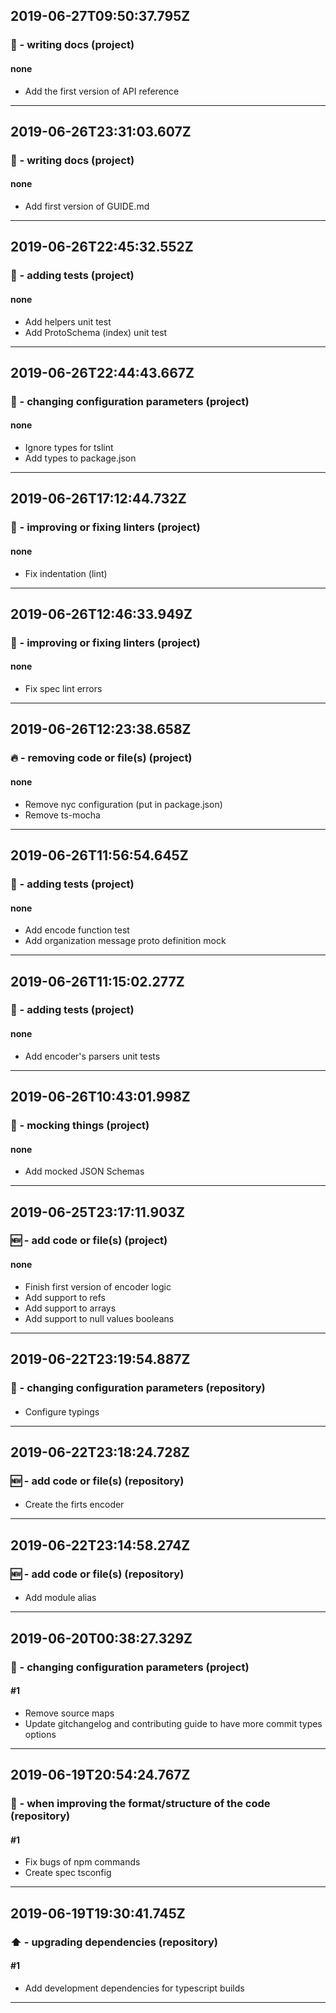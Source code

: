 ## 2019-06-27T09:50:37.795Z
### 📝 - writing docs (project)

#### none

- Add the first version of API reference

-----------------------------

## 2019-06-26T23:31:03.607Z
### 📝 - writing docs (project)

#### none

- Add first version of GUIDE.md

-----------------------------

## 2019-06-26T22:45:32.552Z
### 🚥 - adding tests (project)

#### none

- Add helpers unit test
- Add ProtoSchema (index) unit test

-----------------------------

## 2019-06-26T22:44:43.667Z
### 🔧 - changing configuration parameters (project)

#### none

- Ignore types for tslint
- Add types to package.json

-----------------------------

## 2019-06-26T17:12:44.732Z
### 👕 - improving or fixing linters (project)

#### none

- Fix indentation (lint)

-----------------------------

## 2019-06-26T12:46:33.949Z
### 👕 - improving or fixing linters (project)

#### none

- Fix spec lint errors

-----------------------------

## 2019-06-26T12:23:38.658Z
### 🔥 - removing code or file(s) (project)

#### none

- Remove nyc configuration (put in package.json)
- Remove ts-mocha

-----------------------------

## 2019-06-26T11:56:54.645Z
### 🚥 - adding tests (project)

#### none

- Add encode function test
- Add organization message proto definition mock

-----------------------------

## 2019-06-26T11:15:02.277Z
### 🚥 - adding tests (project)

#### none

- Add encoder's parsers unit tests

-----------------------------

## 2019-06-26T10:43:01.998Z
### 🤡 - mocking things (project)

#### none

- Add mocked JSON Schemas

-----------------------------

## 2019-06-25T23:17:11.903Z
### 🆕 - add code or file(s) (project)

#### none

- Finish first version of encoder logic
- Add support to refs
- Add support to arrays
- Add support to null values booleans

-----------------------------

## 2019-06-22T23:19:54.887Z
### 🔧 - changing configuration parameters (repository)

#### 

- Configure typings

-----------------------------

## 2019-06-22T23:18:24.728Z
### 🆕 - add code or file(s) (repository)

#### 

- Create the firts encoder

-----------------------------

## 2019-06-22T23:14:58.274Z
### 🆕 - add code or file(s) (repository)

#### 

- Add module alias

-----------------------------

## 2019-06-20T00:38:27.329Z
### 🔧 - changing configuration parameters (project)

#### #1

- Remove source maps
- Update gitchangelog and contributing guide to have more commit types options

-----------------------------

## 2019-06-19T20:54:24.767Z
### 🎨 - when improving the format/structure of the code (repository)

#### #1

- Fix bugs of npm commands
- Create spec tsconfig

-----------------------------

## 2019-06-19T19:30:41.745Z
### ⬆️ - upgrading dependencies (repository)

#### #1

- Add development dependencies for typescript builds

-----------------------------

